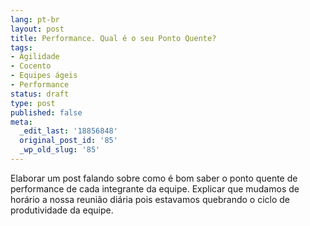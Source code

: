 ```yaml
---
lang: pt-br
layout: post
title: Performance. Qual é o seu Ponto Quente?
tags:
- Agilidade
- Cocento
- Equipes ágeis
- Performance
status: draft
type: post
published: false
meta:
  _edit_last: '18856848'
  original_post_id: '85'
  _wp_old_slug: '85'
---
```

Elaborar um post falando sobre como é bom saber o ponto quente de performance de cada integrante da equipe. Explicar que mudamos de horário a nossa reunião diária pois estavamos quebrando o ciclo de produtividade da equipe.
